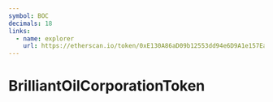 ```yaml
---
symbol: BOC
decimals: 18
links:
  - name: explorer
    url: https://etherscan.io/token/0xE130A86aD09b12553dd94e6D9A1e157EaFe9b87d
---
```


# BrilliantOilCorporationToken
